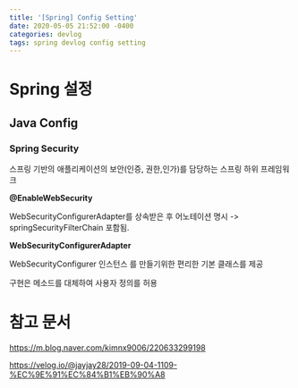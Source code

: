 ```yaml
---
title: '[Spring] Config Setting'
date: 2020-05-05 21:52:00 -0400
categories: devlog
tags: spring devlog config setting
---
```


# Spring 설정

## Java Config

### Spring Security

스프링 기반의 애플리케이션의 보안(인증, 권한,인가)를 담당하는 스프링 하위 프레임워크


__@EnableWebSecurity__

WebSecurityConfigurerAdapter를 상속받은 후 어노테이션 명시 -> springSecurityFilterChain 포함됨.

__WebSecurityConfigurerAdapter__

WebSecurityConfigurer 인스턴스 를 만들기위한 편리한 기본 클래스를 제공

구현은 메소드를 대체하여 사용자 정의를 허용

# 참고 문서
https://m.blog.naver.com/kimnx9006/220633299198

https://velog.io/@jayjay28/2019-09-04-1109-%EC%9E%91%EC%84%B1%EB%90%A8